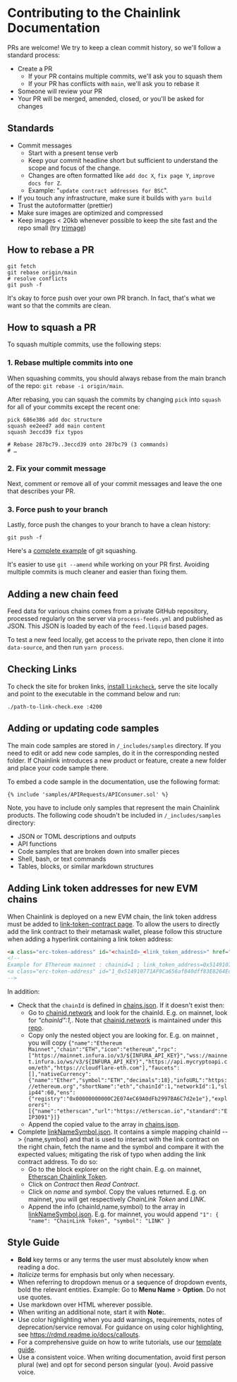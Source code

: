 # Contributing to the Chainlink Documentation

PRs are welcome! We try to keep a clean commit history, so we'll follow a standard process:

- Create a PR
  - If your PR contains multiple commits, we'll ask you to squash them
  - If your PR has conflicts with `main`, we'll ask you to rebase it
- Someone will review your PR
- Your PR will be merged, amended, closed, or you'll be asked for changes

## Standards

- Commit messages
  - Start with a present tense verb
  - Keep your commit headline short but sufficient to understand the scope and focus of the change.
  - Changes are often formatted like `add doc X`, `fix page Y`, `improve docs for Z`.
  - Example: "`update contract addresses for BSC`".
- If you touch any infrastructure, make sure it builds with `yarn build`
- Trust the autoformatter (prettier)
- Make sure images are optimized and compressed
- Keep images < 20kb whenever possible to keep the site fast and the repo small (try [trimage](https://trimage.org/))

## How to rebase a PR

```shell
git fetch
git rebase origin/main
# resolve conflicts
git push -f
```

It's okay to force push over your own PR branch. In fact, that's what we want so that the commits are clean.

## How to squash a PR

To squash multiple commits, use the following steps:

### 1. Rebase multiple commits into one

When squashing commits, you should always rebase from the main branch of the repo: `git rebase -i origin/main`.

After rebasing, you can squash the commits by changing `pick` into `squash` for all of your commits except the recent one:

```shell
pick 686e386 add doc structure
squash ee2eed7 add main content
squash 3eccd39 fix typos

# Rebase 287bc79..3eccd39 onto 287bc79 (3 commands)
# …
```

### 2. Fix your commit message

Next, comment or remove all of your commit messages and leave the one that describes your PR.

### 3. Force push to your branch

Lastly, force push the changes to your branch to have a clean history:

```shell
git push -f
```

Here's a [complete example](https://twitter.com/stephenfluin/status/1009904095073718275) of git squashing.

It's easier to use `git --amend` while working on your PR first. Avoiding multiple commits is much cleaner and easier than fixing them.

## Adding a new chain feed

Feed data for various chains comes from a private GitHub repository, processed regularly on the server via `process-feeds.yml` and published as JSON. This JSON is loaded by each of the `feed.liquid` based pages.

To test a new feed locally, get access to the private repo, then clone it into `data-source`, and then run `yarn process`.

## Checking Links

To check the site for broken links, [install `linkcheck`](https://github.com/filiph/linkcheck/), serve the site locally and point to the executable in the command below and run:

```
./path-to-link-check.exe :4200
```

## Adding or updating code samples

The main code samples are stored in `/_includes/samples` directory. If you need to edit or add new code samples, do it in the corresponding nested folder. If Chainlink introduces a new product or feature, create a new folder and place your code sample there.

To embed a code sample in the documentation, use the following format:

```solidity
{% include 'samples/APIRequests/APIConsumer.sol' %}
```

Note, you have to include only samples that represent the main Chainlink products. The following code shoudn't be included in `/_includes/samples` directory:

- JSON or TOML descriptions and outputs
- API functions
- Code samples that are broken down into smaller pieces
- Shell, bash, or text commands
- Tables, blocks, or similar markdown structures

## Adding Link token addresses for new EVM chains

When Chainlink is deployed on a new EVM chain, the link token address must be added to [link-token-contract page](./docs/Developer%20Reference/link-token-contracts.md).
To allow the users to directly add the link contract to their metamask wallet, please follow this structure when adding a hyperlink containing a link token address:

```html
<a class="erc-token-address" id="<chainId>_<link_token_address>" href="<block_explorer_url>">`<link_token_address>`</a>
<!--
Example for EThereum mainnet : chainid=1 ; link_token_address=0x514910771AF9Ca656af840dff83E8264EcF986CA ; block_explorer_url=https://etherscan.io/token/0x514910771AF9Ca656af840dff83E8264EcF986CA
<a class="erc-token-address" id="1_0x514910771AF9Ca656af840dff83E8264EcF986CA" href="https://etherscan.io/token/0x514910771AF9Ca656af840dff83E8264EcF986CA">`0x514910771AF9Ca656af840dff83E8264EcF986CA`</a>
-->

```

In addition:

- Check that the `chainId` is defined in [chains.json](./_src/reference/chains.json). If it doesn't exist then:
  - Go to [chainid.network](https://chainid.network/chains.json) and look for the chainId. E.g. on mainnet, look for _"chainId":1,_. Note that [chainid.network](https://chainid.network/chains.json) is maintained under this [repo](https://github.com/ethereum-lists/chains).
  - Copy only the nested object you are looking for. E.g. on mainnet , you will copy `{"name":"Ethereum Mainnet","chain":"ETH","icon":"ethereum","rpc":["https://mainnet.infura.io/v3/${INFURA_API_KEY}","wss://mainnet.infura.io/ws/v3/${INFURA_API_KEY}","https://api.mycryptoapi.com/eth","https://cloudflare-eth.com"],"faucets":[],"nativeCurrency":{"name":"Ether","symbol":"ETH","decimals":18},"infoURL":"https://ethereum.org","shortName":"eth","chainId":1,"networkId":1,"slip44":60,"ens":{"registry":"0x00000000000C2E074eC69A0dFb2997BA6C7d2e1e"},"explorers":[{"name":"etherscan","url":"https://etherscan.io","standard":"EIP3091"}]}`
  - Append the copied value to the array in [chains.json](./_src/reference/chains.json).
- Complete [linkNameSymbol.json](./_src/reference/linkNameSymbol.json). It contains a simple mapping chainId --> {name,symbol} and that is used to interact with the link contract on the right chain, fetch the name and the symbol and compare it with the expected values; mitigating the risk of typo when adding the link contract address. To do so:
  - Go to the block explorer on the right chain. E.g. on mainnet, [Etherscan Chainlink Token](https://etherscan.io/token/0x514910771AF9Ca656af840dff83E8264EcF986CA).
  - Click on _Contract_ then _Read Contract_.
  - Click on _name_ and _symbol_. Copy the values returned. E.g. on mainnet, you will get respectively _ChainLink Token_ and _LINK_.
  - Append the info (chainId,name,symbol) to the array in [linkNameSymbol.json](./_src/reference/linkNameSymbol.json). E.g. for mainnet, you would append `"1": { "name": "ChainLink Token", "symbol": "LINK" }`

## Style Guide

- **Bold** key terms or any terms the user must absolutely know when reading a doc.
- _Italicize_ terms for emphasis but only when necessary.
- When referring to dropdown menus or a sequence of dropdown events, bold the relevant entities. Example: Go to **Menu Name** > **Option**. Do not use quotes.
- Use markdown over HTML wherever possible.
- When writing an additional note, start it with **Note:**.
- Use color highlighting when you add warnings, requirements, notes of deprecation/service removal. For guidance on using color highlighting, see https://rdmd.readme.io/docs/callouts.
- For a comprehensive guide on how to write tutorials, use our [template guide](/TEMPLATE.md).
- Use a consistent voice. When writing documentation, avoid first person plural (we) and opt for second person singular (you). Avoid passive voice.
